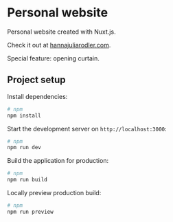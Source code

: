 # Personal website

Personal website created with Nuxt.js.

Check it out at [hannajuliarodler.com](https://www.hannajuliarodler.com).

Special feature: opening curtain.

## Project setup

Install dependencies:

```bash
# npm
npm install
```

Start the development server on `http://localhost:3000`:

```bash
# npm
npm run dev
```

Build the application for production:

```bash
# npm
npm run build
```

Locally preview production build:

```bash
# npm
npm run preview
```
